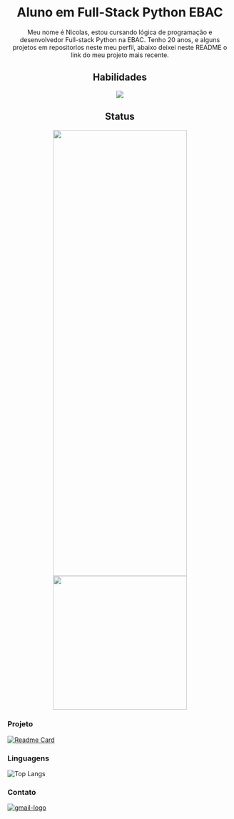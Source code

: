<div align="center">
  <h1>Aluno em Full-Stack Python EBAC</h1>
    <p>
      Meu nome é Nicolas, estou cursando lógica de programação e desenvolvedor Full-stack Python na EBAC. Tenho 20 anos, e alguns projetos em repositorios neste meu perfil, abaixo 
      deixei neste README o link do meu projeto mais recente.
    </p>
</div>
  
<div align="center">
  <h2>Habilidades</h2>
  <img src="https://skillicons.dev/icons?i=html,css,sass,bootstrap,js,jquery" />
</div>


<div align="center">
  <h2>Status</h2>
    <img src="https://github-readme-stats.vercel.app/api?username=nicolasoliveiramor&show_icons=true&theme=merko" height="1000px" width="300" />
    <img src="https://github-readme-stats.vercel.app/api/top-langs/?username=nicolasoliveiramor&compact_progress=true&theme=merko" width="300" />
</div>
  
  ### Projeto 
  
  [![Readme Card](https://github-readme-stats.vercel.app/api/pin/?username=nicolasoliveiramor&repo=exercicio_EBAC_sass&theme=merko)](https://github.com/nicolasoliveiramor/exercicio_EBAC_sass.git)
  
  ### Linguagens
  
  ![Top Langs](https://github-readme-stats.vercel.app/api/top-langs/?username=nicolasoliveiramor&compact_progress=true&theme=merko)
  
  ### Contato
  
  <a href="https://mail.google.com/mail/nicolasoliveiramor05@gmail.com" target="_blank">
    <img align="start" src="https://skillicons.dev/icons?i=gmail" alt="gmail-logo" />
  </a>
